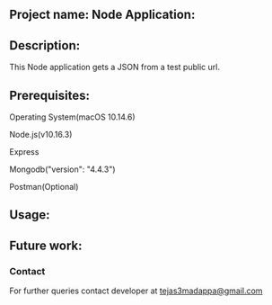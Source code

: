 
## Project name: Node Application:











## Description: 
This Node application gets a JSON from a test public url.




## Prerequisites:
Operating System(macOS 10.14.6)

Node.js(v10.16.3)

Express

Mongodb("version": "4.4.3")

Postman(Optional)



## Usage:



## Future work:

### Contact
For further queries contact developer at tejas3madappa@gmail.com

